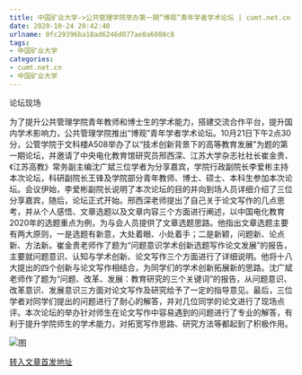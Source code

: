 ```yaml
---
title: 中国矿业大学->公共管理学院举办第一期“博观”青年学者学术论坛 | cumt.net.cn
date: 2020-10-24 20:42:40
urlname: 0fc29396ba18ad6246d077ae8a6088c8
tags: 
- 中国矿业大学
categories:
- cumt.net.cn
- 中国矿业大学
---
```

论坛现场

为了提升公共管理学院青年教师和博士生的学术能力，搭建交流合作平台，提升国内学术影响力，公共管理学院推出“博观”青年学者学术论坛。10月21日下午2点30分，公管学院于文科楼A508举办了以“技术创新背景下的高等教育发展”为题的第一期论坛，并邀请了中央电化教育馆研究员邢西深、江苏大学杂志社社长崔金贵、《江苏高教》常务副主编沈广斌三位学者为分享嘉宾，学院行政副院长李爱彬主持本次论坛，科研副院长王锋及学院部分青年教师、博士、硕士、本科生参加本次论坛。会议伊始，李爱彬副院长说明了本次论坛的目的并向到场人员详细介绍了三位分享嘉宾，随后，论坛正式开始。邢西深老师提出了自己关于论文写作的几点思考，并从个人感悟、文章选题以及文章内容三个方面进行阐述，以中国电化教育2020年的选题重点为例，为与会人员提供了文章选题思路。他指出文章选题主要有两大原则，一是选题有新意，大处着眼、小处着手；二是新颖，问题新、论点新、方法新。崔金贵老师作了题为“问题意识学术创新选题写作论文发展”的报告，主要就问题意识、认知与学术创新、论文写作三个方面进行了详细说明。他将十八大提出的四个创新与论文写作相结合，为同学们的学术创新拓展新的思路。沈广斌老师作了题为“问题、改革、发展：教育研究的三个关键词”的报告，从问题意识、改革意识、发展意识三方面对论文写作及研究给予了一定的指导意见。最后，三位学者对同学们提出的问题进行了耐心的解答，并对几位同学的论文进行了现场点评。本次论坛的举办针对师生在论文写作中容易遇到的问题进行了专业的解答，有利于提升学院师生的学术能力，对拓宽写作思路、研究方法等都起到了积极作用。

![图](http://xwzx.cumt.edu.cn/_upload/article/images/a8/b9/f4f3f2c348d4aa93a0e8dcc227d6/5a661f7f-8270-4fac-bf69-e52ed2e80729.png)

[转入文章首发地址](http://xwzx.cumt.edu.cn/d4/df/c523a578783/page.htm)